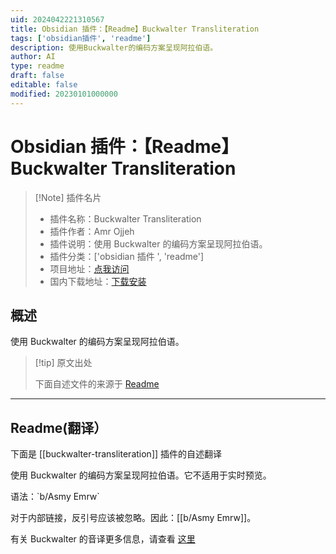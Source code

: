 ```yaml
---
uid: 2024042221310567
title: Obsidian 插件：【Readme】Buckwalter Transliteration
tags: ['obsidian插件', 'readme']
description: 使用Buckwalter的编码方案呈现阿拉伯语。
author: AI
type: readme
draft: false
editable: false
modified: 20230101000000
---
```


# Obsidian 插件：【Readme】Buckwalter Transliteration

> [!Note] 插件名片
> - 插件名称：Buckwalter Transliteration
> - 插件作者：Amr Ojjeh
> - 插件说明：使用 Buckwalter 的编码方案呈现阿拉伯语。
> - 插件分类：['obsidian 插件 ', 'readme']
> - 项目地址：[点我访问](https://github.com/amrojjeh/obsidian-buckwalter)
> - 国内下载地址：[下载安装](https://pkmer.cn/products/plugin/pluginMarket/?buckwalter-transliteration)

## 概述

使用 Buckwalter 的编码方案呈现阿拉伯语。

> [!tip] 原文出处
>
>下面自述文件的来源于 [Readme](https://ghproxy.net/https://raw.githubusercontent.com/amrojjeh/obsidian-buckwalter/master/README.md)

---

## Readme(翻译）

下面是 [[buckwalter-transliteration]] 插件的自述翻译

使用 Buckwalter 的编码方案呈现阿拉伯语。它不适用于实时预览。

语法：\`b/Asmy Emrw\`

对于内部链接，反引号应该被忽略。因此：[[b/Asmy Emrw]]。

有关 Buckwalter 的音译更多信息，请查看 [这里](http://www.qamus.org/transliteration.htm)
